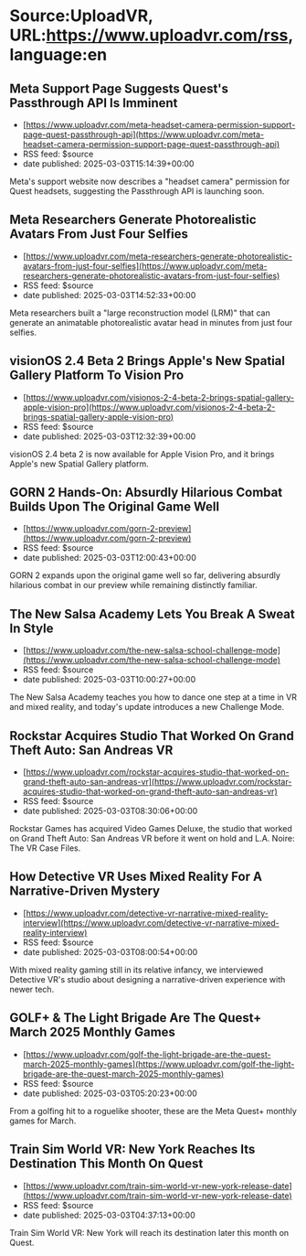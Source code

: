 # Source:UploadVR, URL:https://www.uploadvr.com/rss, language:en

## Meta Support Page Suggests Quest&#x27;s Passthrough API Is Imminent
 - [https://www.uploadvr.com/meta-headset-camera-permission-support-page-quest-passthrough-api](https://www.uploadvr.com/meta-headset-camera-permission-support-page-quest-passthrough-api)
 - RSS feed: $source
 - date published: 2025-03-03T15:14:39+00:00

Meta&#39;s support website now describes a &quot;headset camera&quot; permission for Quest headsets, suggesting the Passthrough API is launching soon.

## Meta Researchers Generate Photorealistic Avatars From Just Four Selfies
 - [https://www.uploadvr.com/meta-researchers-generate-photorealistic-avatars-from-just-four-selfies](https://www.uploadvr.com/meta-researchers-generate-photorealistic-avatars-from-just-four-selfies)
 - RSS feed: $source
 - date published: 2025-03-03T14:52:33+00:00

Meta researchers built a &quot;large reconstruction model (LRM)&quot; that can generate an animatable photorealistic avatar head in minutes from just four selfies.

## visionOS 2.4 Beta 2 Brings Apple&#x27;s New Spatial Gallery Platform To Vision Pro
 - [https://www.uploadvr.com/visionos-2-4-beta-2-brings-spatial-gallery-apple-vision-pro](https://www.uploadvr.com/visionos-2-4-beta-2-brings-spatial-gallery-apple-vision-pro)
 - RSS feed: $source
 - date published: 2025-03-03T12:32:39+00:00

visionOS 2.4 beta 2 is now available for Apple Vision Pro, and it brings Apple&#39;s new Spatial Gallery platform.

## GORN 2 Hands-On: Absurdly Hilarious Combat Builds Upon The Original Game Well
 - [https://www.uploadvr.com/gorn-2-preview](https://www.uploadvr.com/gorn-2-preview)
 - RSS feed: $source
 - date published: 2025-03-03T12:00:43+00:00

GORN 2 expands upon the original game well so far, delivering absurdly hilarious combat in our preview while remaining distinctly familiar.

## The New Salsa Academy Lets You Break A Sweat In Style
 - [https://www.uploadvr.com/the-new-salsa-school-challenge-mode](https://www.uploadvr.com/the-new-salsa-school-challenge-mode)
 - RSS feed: $source
 - date published: 2025-03-03T10:00:27+00:00

The New Salsa Academy teaches you how to dance one step at a time in VR and mixed reality, and today&#39;s update introduces a new Challenge Mode.

## Rockstar Acquires Studio That Worked On Grand Theft Auto: San Andreas VR
 - [https://www.uploadvr.com/rockstar-acquires-studio-that-worked-on-grand-theft-auto-san-andreas-vr](https://www.uploadvr.com/rockstar-acquires-studio-that-worked-on-grand-theft-auto-san-andreas-vr)
 - RSS feed: $source
 - date published: 2025-03-03T08:30:06+00:00

Rockstar Games has acquired Video Games Deluxe, the studio that worked on Grand Theft Auto: San Andreas VR before it went on hold and L.A. Noire: The VR Case Files.

## How Detective VR Uses Mixed Reality For A Narrative-Driven Mystery
 - [https://www.uploadvr.com/detective-vr-narrative-mixed-reality-interview](https://www.uploadvr.com/detective-vr-narrative-mixed-reality-interview)
 - RSS feed: $source
 - date published: 2025-03-03T08:00:54+00:00

With mixed reality gaming still in its relative infancy, we interviewed Detective VR&#39;s studio about designing a narrative-driven experience with newer tech.

## GOLF+ &amp; The Light Brigade Are The Quest+ March 2025 Monthly Games
 - [https://www.uploadvr.com/golf-the-light-brigade-are-the-quest-march-2025-monthly-games](https://www.uploadvr.com/golf-the-light-brigade-are-the-quest-march-2025-monthly-games)
 - RSS feed: $source
 - date published: 2025-03-03T05:20:23+00:00

From a golfing hit to a roguelike shooter, these are the Meta Quest+ monthly games for March.

## Train Sim World VR: New York Reaches Its Destination This Month On Quest
 - [https://www.uploadvr.com/train-sim-world-vr-new-york-release-date](https://www.uploadvr.com/train-sim-world-vr-new-york-release-date)
 - RSS feed: $source
 - date published: 2025-03-03T04:37:13+00:00

Train Sim World VR: New York will reach its destination later this month on Quest.

